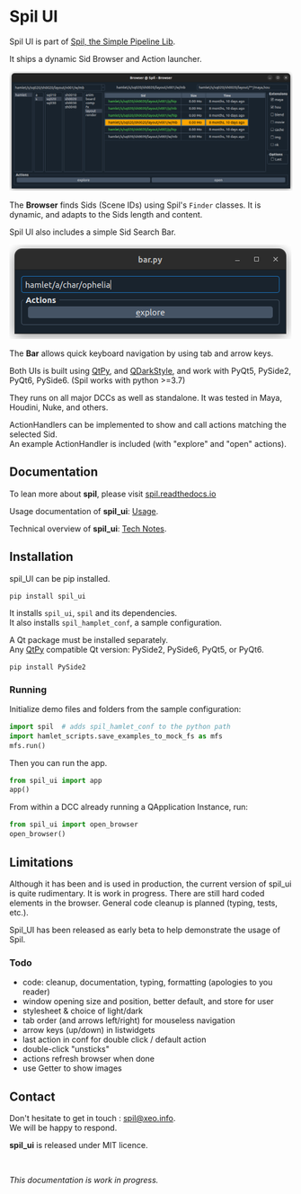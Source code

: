 # Spil UI

Spil UI is part of [Spil, the Simple Pipeline Lib](https://github.com/MichaelHaussmann/spil).

It ships a dynamic Sid Browser and Action launcher.

[![Spil Qt UI](docs/img/spil_ui_dark.png)](https://github.com/MichaelHaussmann/spil_ui)

The **Browser** finds Sids (Scene IDs) using Spil's `Finder` classes.
It is dynamic, and adapts to the Sids length and content.

Spil UI also includes a simple Sid Search Bar. 

![Spil Qt UI Bar](docs/img/bar.png)

The **Bar** allows quick keyboard navigation by using tab and arrow keys.

Both UIs is built using [QtPy](https://github.com/spyder-ide/qtpy), and [QDarkStyle](https://github.com/ColinDuquesnoy/QDarkStyleSheet), and work with PyQt5, PySide2, PyQt6, PySide6.
(Spil works with python >=3.7)

They runs on all major DCCs as well as standalone. It was tested in Maya, Houdini, Nuke, and others.

ActionHandlers can be implemented to show and call actions matching the selected Sid.    
An example ActionHandler is included (with "explore" and "open" actions).


## Documentation

To lean more about **spil**, please visit [spil.readthedocs.io](https://spil.readthedocs.io)

Usage documentation of **spil_ui**: [Usage](docs/usage.md).

Technical overview of **spil_ui**: [Tech Notes](docs/notes.md).

## Installation

spil_UI can be pip installed.

```shell
pip install spil_ui
```
It installs `spil_ui`, `spil` and its dependencies.  
It also installs `spil_hamplet_conf`, a sample configuration.   

A Qt package must be installed separately.    
Any [QtPy](https://github.com/spyder-ide/qtpy) compatible Qt version: PySide2, PySide6, PyQt5, or PyQt6.  
  
```shell
pip install PySide2
```

### Running

Initialize demo files and folders from the sample configuration: 
```python
import spil  # adds spil_hamlet_conf to the python path
import hamlet_scripts.save_examples_to_mock_fs as mfs
mfs.run()
```

Then you can run the app.
```python
from spil_ui import app
app()
```

From within a DCC already running a QApplication Instance, run:
```python
from spil_ui import open_browser
open_browser()
```

## Limitations

Although it has been and is used in production, the current version of spil_ui is quite rudimentary.
It is work in progress. There are still hard coded elements in the browser.
General code cleanup is planned (typing, tests, etc.).

Spil_UI has been released as early beta to help demonstrate the usage of Spil.

### Todo

- code: cleanup, documentation, typing, formatting (apologies to you reader)
- window opening size and position, better default, and store for user
- stylesheet & choice of light/dark
- tab order (and arrows left/right) for mouseless navigation
- arrow keys (up/down) in listwidgets
- last action in conf for double click / default action
- double-click "unsticks"
- actions refresh browser when done
- use Getter to show images

## Contact

Don't hesitate to get in touch : [spil@xeo.info](mailto:spil@xeo.info).  
We will be happy to respond.  

**spil_ui** is released under MIT licence.

<br>

*This documentation is work in progress.*
